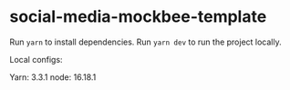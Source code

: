# social-media-mockbee-template

Run ```yarn``` to install dependencies.
Run ```yarn dev``` to run the project locally. 

Local configs:

Yarn: 3.3.1
node: 16.18.1
